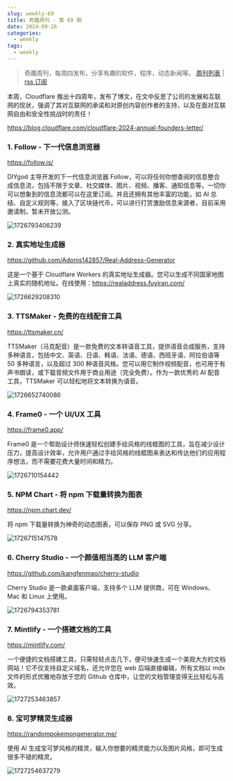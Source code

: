 ```yaml
---
slug: weekly-69
title: 奇趣周刊 - 第 69 期
date: 2024-09-26
categories:
  - weekly
tags:
  - weekly
---
```


> 奇趣周刊，每周四发布，分享有趣的软件，程序，动态新闻等。 [周刊列表](/categories/weekly/) | [rss 订阅](/categories/weekly/index.xml)

本周，Cloudflare 推出十四周年，发布了博文，在文中反思了公司的发展和互联网的现状，强调了其对互联网的承诺和对原创内容创作者的支持，以及在面对互联网自由和安全性挑战时的责任！

https://blog.cloudflare.com/cloudflare-2024-annual-founders-letter/

### 1. Follow - 下一代信息浏览器

https://follow.is/

DIYgod 主导开发的下一代信息浏览器 Follow，可以将任何你想查阅的信息整合成信息流，包括不限于文章、社交媒体、图片、视频、播客、通知信息等，一切你可以想象到的信息流都可以在这里订阅。并且还拥有其他丰富的功能，如 AI 总结、自定义规则等，接入了区块链代币，可以进行打赏激励信息来源者，目前采用邀请制，暂未开放公测。

![1726793406239](https://imgurl.zishu.me/2024/09/1726793406239.webp)

### 2. 真实地址生成器

https://github.com/Adonis142857/Real-Address-Generator

这是一个基于 Cloudflare Workers 的真实地址生成器。您可以生成不同国家地图上真实的随机地址。在线使用：https://realaddress.fuyiran.com/

![1726629208310](https://imgurl.zishu.me/2024/09/1726629208310.webp)

### 3. TTSMaker - 免费的在线配音工具

https://ttsmaker.cn/

TTSMaker（马克配音）是一款免费的文本转语音工具，提供语音合成服务，支持多种语言，包括中文、英语、日语、韩语、法语、德语、西班牙语、阿拉伯语等 50 多种语言，以及超过 300 种语音风格。您可以用它制作视频配音，也可用于有声书朗读，或下载音频文件用于商业用途（完全免费）。作为一款优秀的 AI 配音工具，TTSMaker 可以轻松地将文本转换为语音。

![1726652740086](https://imgurl.zishu.me/2024/09/1726652740086.webp)

### 4. Frame0 - 一个 UI/UX 工具

https://frame0.app/

Frame0 是一个帮助设计师快速轻松创建手绘风格的线框图的工具，旨在减少设计压力，提高设计效率，允许用户通过手绘风格的线框图来表达和传达他们的应用程序想法，而不需要花费大量时间和精力。

![1726710154442](https://imgurl.zishu.me/2024/09/1726710154442.webp)

### 5. NPM Chart - 将 npm 下载量转换为图表

https://npm.chart.dev/

将 npm 下载量转换为神奇的动态图表，可以保存 PNG 或 SVG 分享。

![1726715147578](https://imgurl.zishu.me/2024/09/1726715147578.webp)

### 6. Cherry Studio - 一个颜值相当高的 LLM 客户端

https://github.com/kangfenmao/cherry-studio

Cherry Studio 是一款桌面客户端，支持多个 LLM 提供商，可在 Windows、Mac 和 Linux 上使用。

![1726794353781](https://imgurl.zishu.me/2024/09/1726794353781.webp)

### 7. Mintlify - 一个搭建文档的工具

https://mintlify.com/

一个便捷的文档搭建工具，只需轻轻点击几下，便可快速生成一个美观大方的文档网站！它不仅支持自定义域名，还允许您在 web 后端直接编辑，所有文档以 mdx 文件的形式优雅地存放于您的 Github 仓库中，让您的文档管理变得无比轻松与高效。

![1727253463857](https://imgurl.zishu.me/2024/09/1727253463857.webp)

### 8. 宝可梦精灵生成器

https://randompokemongenerator.me/

使用 AI 生成宝可梦风格的精灵，输入你想要的精灵能力以及图片风格，即可生成很多不错的精灵。

![1727254637279](https://imgurl.zishu.me/2024/09/1727254637279.webp)
